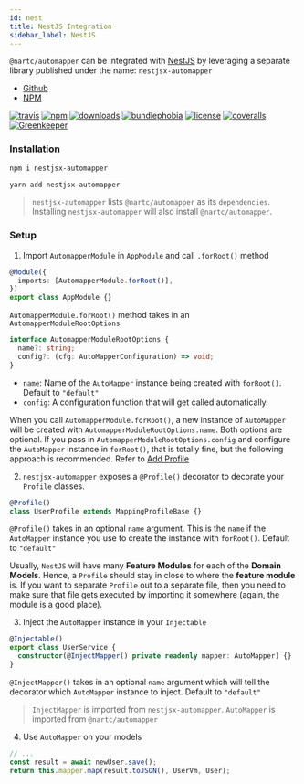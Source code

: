 ```yaml
---
id: nest
title: NestJS Integration
sidebar_label: NestJS
---
```


`@nartc/automapper` can be integrated with [NestJS](https://nestjs.com) by leveraging a separate library published under the name: `nestjsx-automapper`

- [Github](https://github.com/nestjsx/automapper)
- [NPM](https://www.npmjs.com/package/nestjsx-automapper)

<a href="https://badgen.net/travis/nestjsx/automapper"><img src="https://badgen.net/travis/nestjsx/automapper" alt="travis"/></a>
<a href="https://badgen.net/npm/v/nestjsx-automapper"><img src="https://badgen.net/npm/v/nestjsx-automapper" alt="npm"/></a>
<a href="https://badgen.net/npm/dt/nestjsx-automapper"><img src="https://badgen.net/npm/dt/nestjsx-automapper" alt="downloads"/></a>
<a href="https://badgen.net/bundlephobia/minzip/nestjsx-automapper"><img src="https://badgen.net/bundlephobia/minzip/nestjsx-automapper" alt="bundlephobia"/></a>
<a href="https://badgen.net/github/license/nestjsx/automapper"><img src="https://badgen.net/github/license/nestjsx/automapper" alt="license"/></a>
<a href="https://coveralls.io/repos/github/nestjsx/automapper/badge.svg?branch=master"><img src="https://coveralls.io/repos/github/nestjsx/automapper/badge.svg?branch=master" alt="coveralls"/></a>
<a href="https://greenkeeper.io/"><img src="https://badges.greenkeeper.io/nestjsx/automapper.svg" alt="Greenkeeper"/></a>

### Installation

```bash
npm i nestjsx-automapper
```

```bash
yarn add nestjsx-automapper
```

> `nestjsx-automapper` lists `@nartc/automapper` as its `dependencies`. Installing `nestjsx-automapper` will also install `@nartc/automapper`.

### Setup

1. Import `AutomapperModule` in `AppModule` and call `.forRoot()` method

```typescript
@Module({
  imports: [AutomapperModule.forRoot()],
})
export class AppModule {}
```

`AutomapperModule.forRoot()` method takes in an `AutomapperModuleRootOptions`

```typescript
interface AutomapperModuleRootOptions {
  name?: string;
  config?: (cfg: AutoMapperConfiguration) => void;
}
```

- `name`: Name of the `AutoMapper` instance being created with `forRoot()`. Default to `"default"`
- `config`: A configuration function that will get called automatically.

When you call `AutomapperModule.forRoot()`, a new instance of `AutoMapper` will be created with `AutomapperModuleRootOptions.name`. Both options are optional.
If you pass in `AutomapperModuleRootOptions.config` and configure the `AutoMapper` instance in `forRoot()`, that is totally fine, but the following approach is recommended. Refer to [Add Profile](../usages/init/add-profile.md)

2. `nestjsx-automapper` exposes a `@Profile()` decorator to decorate your `Profile` classes.

```typescript
@Profile()
class UserProfile extends MappingProfileBase {}
```

`@Profile()` takes in an optional `name` argument. This is the `name` if the `AutoMapper` instance you use to create the instance with `forRoot()`. Default to `"default"`

Usually, `NestJS` will have many **Feature Modules** for each of the **Domain Models**. Hence, a `Profile` should stay in close to where the **feature module** is.
If you want to separate `Profile` out to a separate file, then you need to make sure that file gets executed by importing it somewhere (again, the module is a good place).

3. Inject the `AutoMapper` instance in your `Injectable`

```typescript
@Injectable()
export class UserService {
  constructor(@InjectMapper() private readonly mapper: AutoMapper) {}
}
```

`@InjectMapper()` takes in an optional `name` argument which will tell the decorator which `AutoMapper` instance to inject. Default to `"default"`

> `InjectMapper` is imported from `nestjsx-automapper`. `AutoMapper` is imported from `@nartc/automapper`

4. Use `AutoMapper` on your models

```typescript
// ...
const result = await newUser.save();
return this.mapper.map(result.toJSON(), UserVm, User);
```
